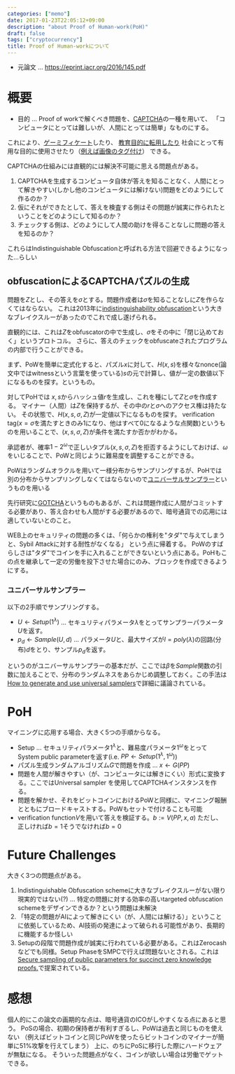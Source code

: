 ```yaml
---
categories: ["memo"]
date: 2017-01-23T22:05:12+09:00
description: "about Proof of Human-work(PoH)"
draft: false
tags: ["cryptocurrency"]
title: Proof of Human-workについて
---
```


* 元論文 ... https://eprint.iacr.org/2016/145.pdf

# 概要

* 目的 ... Proof of workで解くべき問題を、[CAPTCHA](http://www.captcha.net/captcha_crypt.pdf)の一種を用いて、
「コンピュータにとっては難しいが、人間にとっては簡単」なものにする。


これにより、[ゲーミフィケート](http://link.springer.com/chapter/10.1007/978-3-642-39345-7_5)したり、
[教育目的に転用したり](https://www.computer.org/csdl/proceedings/isbast/2012/4696/00/4696a001.pdf)
社会にとって有用な目的に使用させたり（[例えば画像のタグ付け](https://www.cs.cmu.edu/~biglou/reCAPTCHA_Science.pdf)）
できる。

CAPTCHAの仕組みには直観的には解決不可能に思える問題点がある。

1. CAPTCHAを生成するコンピュータ自体が答えを知ることなく、人間にとって解きやすい(しかし他のコンピュータには解けない)問題をどのようにして作るのか？
2. 仮にそれができたとして、答えを検査する側はその問題が誠実に作られたということをどのようにして知るのか？
3. チェックする側は、どのようにして人間の助けを得ることなしに問題の答えを知るのか？

これらはIndistinguishable Obfuscationと呼ばれる方法で回避できるようになった...らしい

## obfuscationによるCAPTCHAパズルの生成

問題を$Z$とし、その答えを$\sigma$とする。問題作成者は$\sigma$を知ることなしに$Z$を作らなくてはならない。
これは2013年に[indistinguishability obfuscation](https://eprint.iacr.org/2013/451.pdf)という大きなブレイクスルーがあったのでこれで成し遂げられる。

直観的には、これは$Z$をobfuscatorの中で生成し、$\sigma$をその中に「閉じ込めておく」というプロトコル。
さらに、答えのチェックをobfuscateされたプログラムの内部で行うことができる。

まず、PoWを簡単に定式化すると、パズル$x$に対して、$H(x, s)$を様々なnonce(論文中ではwitnessという言葉を使っている)$s$の元で計算し、値が一定の数値以下になるものを探す。というもの。

対してPoHでは
$x, s$からハッシュ値$r$を生成し、これを種にして$Z$と$\sigma$を作成する。
マイナー（人間）は$Z$を保持するが、その中の$r$と$\sigma$へのアクセス権は持たない。
その状態で、$H(x,s,\sigma,Z)$が一定値以下になるものを探す。
verification tag($x=\sigma$を満たすときのみ1になり、他はすべて0になるような点関数)というものを用いることで、$(x,s,\sigma,Z)$が条件を満たすか否かがわかる。

承認者が、確率$1-2^{\omega}$で正しいタプル$(x,s,\sigma,Z)$を拒否するようにしておけば、$\omega$をいじることで、PoWと同じように難易度を調整することができる。

PoWはランダムオラクルを用いて一様分布からサンプリングするが、PoHでは別の分布からサンプリングしなくてはならないので[ユニバーサルサンプラー](https://eprint.iacr.org/2014/507.pdf)というものを用いる

先行研究に[GOTCHA](https://www.cs.cmu.edu/~jblocki/papers/aisec2013-fullversion.pdf)というものもあるが、これは問題作成に人間がコミットする必要があり、答え合わせも人間がする必要があるので、暗号通貨での応用には適していないとのこと。

WEB上のセキュリティの問題の多くは、「何らかの権利を"タダ"で与えてしまうと、Sybil Attackに対する耐性がなくなる」
という点に帰着する。
PoWのすばらしさは"タダ"でコインを手に入れることができないという点にある。PoHもこの点を継承して一定の労働を投下させた場合にのみ、ブロックを作成できるようにする。


### ユニバーサルサンプラー

以下の2手順でサンプリングする。

* $U \leftarrow Setup(1^{\lambda})$ ... セキュリティパラメータ$\lambda$をとってサンプラーパラメータ$U$を返す。
* $p_d \leftarrow Sample(U,d)$ ... パラメータ$U$と、最大サイズが$l=poly(\lambda)$の回路(分布)$d$をとり、サンプル$p_d$を返す。

というのがユニバーサルサンプラーの基本だが、ここでは$\beta$を$Sample$関数の引数に加えることで、分布のランダムネスをあらかじめ調整しておく。この手法は[How to generate and use universal samplers](http://eprint.iacr.org/2014/507)で詳細に議論されている。

# PoH

マイニングに応用する場合、大きく5つの手順からなる。

* Setup ... セキュリティパラメータ$1^{\lambda}$と、難易度パラメータ$1^{\omega}$をとってSystem public parameterを返す(i.e. $PP \leftarrow Setup(1^{\lambda}, 1^{\omega})$)
* パズル生成ランダムアルゴリズム$G$で問題を作成 ... $x \leftarrow G(PP)$
* 問題を人間が解きやすい（が、コンピュータには解きにくい）形式に変換する。ここではUniversal sampler を使用してCAPTCHAインスタンスを作る。
* 問題を解かせ、それをビットコインにおけるPoWと同様に、マイニング報酬とともにブロードキャストする。PoWもセットで付けることも可能
* verification function$V$を用いて答えを検証する。$b := V(PP,x,a)$ ただし、正しければ$b=1$そうでなければ$b=0$

# Future Challenges

大きく3つの問題点がある。

1. Indistinguishable Obfuscation schemeに大きなブレイクスルーがない限り現実的ではない(?) ... 特定の問題に対する効率の高いtargeted obfuscation schemeをデザインできるか？という問題は未解決
2. 「特定の問題がAIによって解きにくい（が、人間には解ける）」ということに依拠しているため、AI技術の発達によって破られる可能性があり、長期的に機能するか怪しい
3. Setupの段階で問題作成が誠実に行われている必要がある。これはZerocashなどでも同様。Setup PhaseをSMPCで行えば問題ないとされる。これは[Secure sampling of public parameters for succinct zero knowledge proofs.](http://www.ieee-security.org/TC/SP2015/papers-archived/6949a287.pdf)で提案されている。

# 感想

個人的にこの論文の画期的な点は、暗号通貨のICOがしやすくなる点にあると思う。
PoSの場合、初期の保持者が有利すぎるし、PoWは過去と同じものを使えない
（例えばビットコインと同じPoWを使ったらビットコインのマイナーが簡単に51%攻撃を行えてしまう）
上に、のちにPoSに移行した際にハードウェアが無駄になる。
そういった問題点がなく、コインが欲しい場合は労働でゲットできる。
